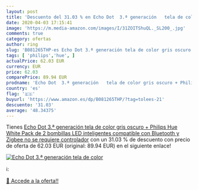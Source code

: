 ```yaml
---
layout: post
title: 'Descuento del 31.03 % en Echo Dot  3.ª generación   tela de color'
date: 2020-04-03 17:15:41
image: 'https://m.media-amazon.com/images/I/31ZOITShuQL._SL200_.jpg'
comments: true
category: ofertas
author: ring
slug: 'B081265THP-es Echo Dot 3.ª generación tela de color gris oscuro +...'
tags: [ 'philips','hue', ]
actualPrice: 62.03 EUR
currency: EUR
price: 62.03
comparePrice: 89.94 EUR
prodname: 'Echo Dot  3.ª generación   tela de color gris oscuro + Philips Hue White Pack de 2 bombillas LED inteligentes  compatible con Bluetooth y Zigbee  no se requiere controlador'
country: 'es'
flag: '🇪🇸'
buyurl: 'https://www.amazon.es/dp/B081265THP/?tag=tolees-21'
descuento: '31.03'
average: '48.34375'
---
```


Tienes [Echo Dot  3.ª generación   tela de color gris oscuro + Philips Hue White Pack de 2 bombillas LED inteligentes  compatible con Bluetooth y Zigbee  no se requiere controlador](https://www.amazon.es/dp/B081265THP/?tag=tolees-21) con un 31.03 % de descuento con precio de oferta de 62.03 EUR (original: 89.94 EUR) en el siguiente enlace!

[![Echo Dot  3.ª generación   tela de color](https://m.media-amazon.com/images/I/31ZOITShuQL._SL200_.jpg)](https://www.amazon.es/dp/B081265THP/?tag=tolees-21)

ℹ️:


[🛒 Accede a la oferta!!](https://www.amazon.es/dp/B081265THP/?tag=tolees-21)

